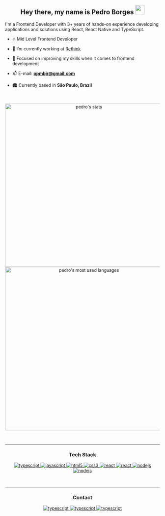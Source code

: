 <div align="center">
<h2> Hey there, my name is Pedro Borges <img src="https://github.com/pedropjr/pedropjr/blob/main/hi_gif.gif" width="30px"></h2>
</div>


I'm a Frontend Developer with 3+ years of hands-on experience developing applications and solutions using React, React Native and TypeScript.


- 🔥 Mid Level Frontend Developer

- 🔭 I’m currently working at [Rethink](https://rethink.dev/)

- 💬 Focused on improving my skills when it comes to frontend development

- 📫 E-mail: <b>ppmbjr@gmail.com</b>

- :cityscape: Currently based in <b>São Paulo, Brazil</b>


<br>

<p align="center">
<img width="530em" src="https://github-readme-stats.vercel.app/api?username=pedropjr&show_icons=true&theme=vision-friendly-dark" alt="pedro's stats"/>  
<img width="530em" src="https://github-readme-stats.vercel.app/api/top-langs/?username=pedropjr&layout=compact&theme=vision-friendly-dark" alt="pedro's most used languages"/>  
</p>

<br>
<hr>

<h3 align="center">Tech Stack</h3>
<p align="center">
    <a href="https://www.typescriptlang.org/" target="_blank"> 
    <img src="https://img.shields.io/badge/typescript-3178C6.svg?style=for-the-badge&logo=typescript&logoColor=white"
      alt="typescript"/>
  </a>
  <a href="https://developer.mozilla.org/en-US/docs/Web/JavaScript" target="_blank"> 
    <img src="https://img.shields.io/badge/Javascript-F7DF1E.svg?style=for-the-badge&logo=javascript&logoColor=black"
      alt="javascript"/> 
  </a>
  <a href="https://www.w3.org/html/" target="_blank"> 
    <img src="https://img.shields.io/badge/html-E34F26.svg?style=for-the-badge&logo=html5&logoColor=white"
      alt="html5"/> 
  </a>
  <a href="https://www.w3schools.com/css/" target="_blank">
    <img src="https://img.shields.io/badge/css-1572B6.svg?style=for-the-badge&logo=css3&logoColor=white"
      alt="css3"/>
  </a>
   <a href="https://reactnative.dev/" target="_blank"> 
    <img src="https://img.shields.io/badge/REACT_NATIVE-61DAFB.svg?style=for-the-badge&logo=react&logoColor=black"
      alt="react"/> 
  </a>
    <a href="https://reactjs.org/" target="_blank"> 
    <img src="https://img.shields.io/badge/reactjs-61DAFB.svg?style=for-the-badge&logo=react&logoColor=black"
      alt="react"/> 
  </a>
  <a href="https://nodejs.org" target="_blank"> 
    <img src="https://img.shields.io/badge/node.js-339933.svg?style=for-the-badge&logo=nodedotjs&logoColor=white"
      alt="nodejs"/> 
  </a>
    <a href="https://jestjs.io/" target="_blank"> 
    <img src="https://img.shields.io/badge/jest-16de1d.svg?style=for-the-badge&logo=jest&logoColor=white"
      alt="nodejs"/> 
  </a>
  </p>
  
  <br>
  <hr>
  
  <h3 align="center">Contact</h3>
  
  <p align="center">
    <a href="https://www.linkedin.com/in/pedro-borges-3613489a/" target="_blank"> 
    <img src="https://img.shields.io/badge/linkedin-3178C6.svg?style=for-the-badge&logo=linkedin&logoColor=white"
      alt="typescript"/>
  </a>
     <a href="https://stackoverflow.com/users/18283445/pedro-borges-jr" target="_blank"> 
    <img src="https://img.shields.io/badge/stackoverflow-f2720c.svg?style=for-the-badge&logo=stackoverflow&logoColor=white"
      alt="typescript"/>
  </a>
     <a href="mailto:ppmbjr@gmail.com"> 
    <img src="https://img.shields.io/badge/gmail-D14836.svg?style=for-the-badge&logo=gmail&logoColor=white"
      alt="typescript"/>
  </a>

  </p>

